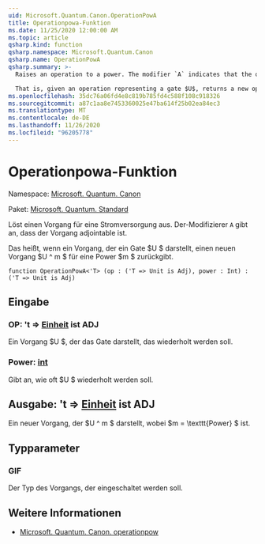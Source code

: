```yaml
---
uid: Microsoft.Quantum.Canon.OperationPowA
title: Operationpowa-Funktion
ms.date: 11/25/2020 12:00:00 AM
ms.topic: article
qsharp.kind: function
qsharp.namespace: Microsoft.Quantum.Canon
qsharp.name: OperationPowA
qsharp.summary: >-
  Raises an operation to a power. The modifier `A` indicates that the operation is adjointable.

  That is, given an operation representing a gate $U$, returns a new operation $U^m$ for a power $m$.
ms.openlocfilehash: 35dc76a06fd4e8c819b785fd4c588f108c918326
ms.sourcegitcommit: a87c1aa8e7453360025e47ba614f25b02ea84ec3
ms.translationtype: MT
ms.contentlocale: de-DE
ms.lasthandoff: 11/26/2020
ms.locfileid: "96205778"
---
```

# <a name="operationpowa-function"></a>Operationpowa-Funktion

Namespace: [Microsoft. Quantum. Canon](xref:Microsoft.Quantum.Canon)

Paket: [Microsoft. Quantum. Standard](https://nuget.org/packages/Microsoft.Quantum.Standard)


Löst einen Vorgang für eine Stromversorgung aus.
Der-Modifizierer `A` gibt an, dass der Vorgang adjointable ist.

Das heißt, wenn ein Vorgang, der ein Gate $U $ darstellt, einen neuen Vorgang $U ^ m $ für eine Power $m $ zurückgibt.

```qsharp
function OperationPowA<'T> (op : ('T => Unit is Adj), power : Int) : ('T => Unit is Adj)
```


## <a name="input"></a>Eingabe

### <a name="op--t--unit--is-adj"></a>OP: 't => [Einheit](xref:microsoft.quantum.lang-ref.unit)  ist ADJ

Ein Vorgang $U $, der das Gate darstellt, das wiederholt werden soll.


### <a name="power--int"></a>Power: [int](xref:microsoft.quantum.lang-ref.int)

Gibt an, wie oft $U $ wiederholt werden soll.



## <a name="output--t--unit--is-adj"></a>Ausgabe: 't => [Einheit](xref:microsoft.quantum.lang-ref.unit)  ist ADJ

Ein neuer Vorgang, der $U ^ m $ darstellt, wobei $m = \texttt{Power} $ ist.

## <a name="type-parameters"></a>Typparameter

### <a name="t"></a>GIF

Der Typ des Vorgangs, der eingeschaltet werden soll.

## <a name="see-also"></a>Weitere Informationen

- [Microsoft. Quantum. Canon. operationpow](xref:Microsoft.Quantum.Canon.OperationPow)